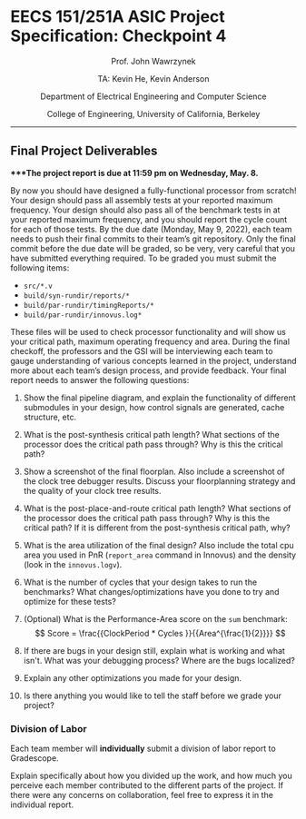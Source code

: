 # EECS 151/251A ASIC Project Specification: Checkpoint 4
<p align="center">
Prof. John Wawrzynek
</p>
<p align="center">
TA: Kevin He, Kevin Anderson
</p>
<p align="center">
Department of Electrical Engineering and Computer Science
</p>
<p align="center">
College of Engineering, University of California, Berkeley
</p>

---

## Final Project Deliverables

<b>***The project report is due at 11:59 pm on Wednesday, May. 8. </b>

By now you should have designed a fully-functional processor from scratch! Your design should pass all assembly tests at your reported maximum frequency. Your
design should also pass all of the benchmark tests in at your reported maximum frequency, and you
should report the cycle count for each of those tests. By the due date (Monday, May 9, 2022), each
team needs to push their final commits to their team’s git repository. Only the final commit before the
due date will be graded, so be very, very careful that you have submitted everything required. To be
graded you must submit the following items:
* `src/*.v`
* `build/syn-rundir/reports/*`
* `build/par-rundir/timingReports/*`
* `build/par-rundir/innovus.log*`

These files will be used to check processor functionality and will show us your critical path, maximum operating frequency and area. During the final checkoff, the
professors and the GSI will be interviewing each team to gauge understanding of various concepts
learned in the project, understand more about each team’s design process, and provide feedback. Your
final report needs to answer the following questions:

1. Show the final pipeline diagram, and explain the functionality of different submodules in your design, how control signals are generated, cache structure, etc.

2. What is the post-synthesis critical path length? What sections of the processor does the critical
path pass through? Why is this the critical path?

3. Show a screenshot of the final floorplan. Also include a screenshot of the clock tree debugger results.  Discuss your floorplanning strategy and the quality of your clock tree results.

4. What is the post-place-and-route critical path length? What sections of the processor does the
critical path pass through? Why is this the critical path? If it is different from the post-synthesis
critical path, why?

5. What is the area utilization of the final design? Also include the total cpu area you used in PnR (`report_area` command in Innovus) and the density (look in the `innovus.logv`).

6. What is the number of cycles that your design takes to run the benchmarks? What changes/optimizations
have you done to try and optimize for these tests?

<!-- 7. What is the post-place-and-route runtime (in seconds) of each benchmark? 
   *Use the number of cycles from RTL simulation, and minimum clock period to meet timing for place-and-route (design doesn't have to pass post-PAR simulations with this clock period).* -->

7. (Optional) What is the Performance-Area score on the `sum` benchmark:
$$
Score = \frac{{ClockPeriod * Cycles }}{{Area^{\frac{1}{2}}}}
$$
   
8. If there are bugs in your design still, explain what is working and what isn't.  What was your debugging process?  Where are the bugs localized?

9. Explain any other optimizations you made for your design.

10. Is there anything you would like to tell the staff before we grade your project?


### Division of Labor

Each team member will **individually** submit a division of labor report to Gradescope.

Explain specifically about how you divided up the work, and how much you
perceive each member contributed to the different parts of the project. If
there were any concerns on collaboration, feel free to express it in the
individual report.